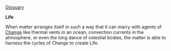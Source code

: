 [Glossary](../)

**Life**

When matter arranges itself in such a way that it can marry with agents of [Change](../Change) like thermal vents in an ocean, convection currents in the atmosphere, or even the long dance of celestial bodies, the matter is able to harness the cycles of Change to create Life.
